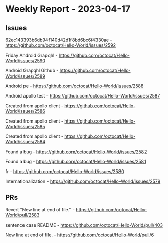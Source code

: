 # Weekly Report - 2023-04-17

## Issues

62ec143393b6db94f140d42d1f8bd6bc6f4330ae - https://github.com/octocat/Hello-World/issues/2592

Friday Android Grapqhl - https://github.com/octocat/Hello-World/issues/2590

Android Grapqhl Github - https://github.com/octocat/Hello-World/issues/2589

Android pe - https://github.com/octocat/Hello-World/issues/2588

Android apollo test - https://github.com/octocat/Hello-World/issues/2587

Created from apollo client - https://github.com/octocat/Hello-World/issues/2586

Created from apollo client - https://github.com/octocat/Hello-World/issues/2585

Created from apollo client - https://github.com/octocat/Hello-World/issues/2584

Found a bug - https://github.com/octocat/Hello-World/issues/2582

Found a bug - https://github.com/octocat/Hello-World/issues/2581

fr - https://github.com/octocat/Hello-World/issues/2580

Internationalization - https://github.com/octocat/Hello-World/issues/2579



## PRs

Revert "New line at end of file." - https://github.com/octocat/Hello-World/pull/2583

sentence case README - https://github.com/octocat/Hello-World/pull/403

New line at end of file. - https://github.com/octocat/Hello-World/pull/6


